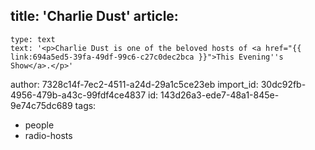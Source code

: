 title: 'Charlie Dust'
article:
  -
    type: text
    text: '<p>Charlie Dust is one of the beloved hosts of <a href="{{ link:694a5ed5-39fa-49df-99c6-c27c0dec2bca }}">This Evening''s Show</a>.</p>'
author: 7328c14f-7ec2-4511-a24d-29a1c5ce23eb
import_id: 30dc92fb-4956-479b-a43c-99fdf4ce4837
id: 143d26a3-ede7-48a1-845e-9e74c75dc689
tags:
  - people
  - radio-hosts
